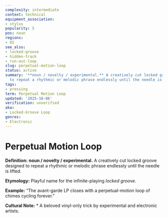 ```yaml
---
complexity: intermediate
context: technical
equipment_association:
- stylus
popularity: 5
pos: noun
regions:
- US
see_also:
- locked-groove
- hidden-track
- run-out-loop
slug: perpetual-motion-loop
status: active
summary: '**noun / novelty / experimental.** A creatively cut locked groove designed
  to repeat a rhythmic or melodic phrase endlessly until the needle is lifted.'
tags:
- pressing
term: Perpetual Motion Loop
updated: '2025-10-06'
verification: unverified
aka:
- Locked-Groove Loop
genres:
- Electronic
---
```


# Perpetual Motion Loop

**Definition:** **noun / novelty / experimental.** A creatively cut locked groove designed to repeat a rhythmic or melodic phrase endlessly until the needle is lifted.

**Etymology:** Playful name for the infinite-playing *locked groove*.

**Example:** “The avant-garde LP closes with a perpetual-motion loop of chimes cycling forever.”

**Cultural Note:** * A beloved vinyl-only trick by experimental and electronic artists.

